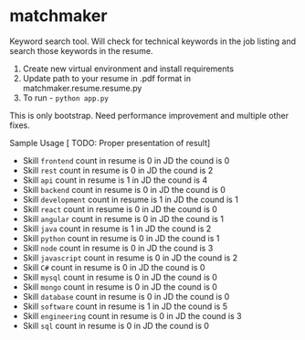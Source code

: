 # matchmaker
Keyword search tool. Will check for technical keywords in the job listing and search those keywords in the resume.

1. Create new virtual environment and install requirements
2. Update path to your resume in .pdf format in matchmaker.resume.resume.py
3. To run -  `python app.py`

This is only bootstrap. Need performance improvement and multiple other fixes.

Sample Usage [ TODO: Proper presentation of result]
  - Skill `frontend` count in resume is 0 in JD the cound is 0
  - Skill `rest` count in resume is 0 in JD the cound is 2
  - Skill `api` count in resume is 1 in JD the cound is 4
  - Skill `backend` count in resume is 0 in JD the cound is 0
  - Skill `development` count in resume is 1 in JD the cound is 1
  - Skill `react` count in resume is 0 in JD the cound is 0
  - Skill `angular` count in resume is 0 in JD the cound is 1
  - Skill `java` count in resume is 1 in JD the cound is 2
  - Skill `python` count in resume is 0 in JD the cound is 1
  - Skill `node` count in resume is 0 in JD the cound is 3
  - Skill `javascript` count in resume is 0 in JD the cound is 2
  - Skill `C#` count in resume is 0 in JD the cound is 0
  - Skill `mysql` count in resume is 0 in JD the cound is 0
  - Skill `mongo` count in resume is 0 in JD the cound is 0
  - Skill `database` count in resume is 0 in JD the cound is 0
  - Skill `software` count in resume is 1 in JD the cound is 5
  - Skill `engineering` count in resume is 0 in JD the cound is 3
  - Skill `sql` count in resume is 0 in JD the cound is 0
